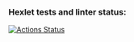 ### Hexlet tests and linter status:
[![Actions Status](https://github.com/SergeyNazin/php-project-lvl1/workflows/hexlet-check/badge.svg)](https://github.com/SergeyNazin/php-project-lvl1/actions)